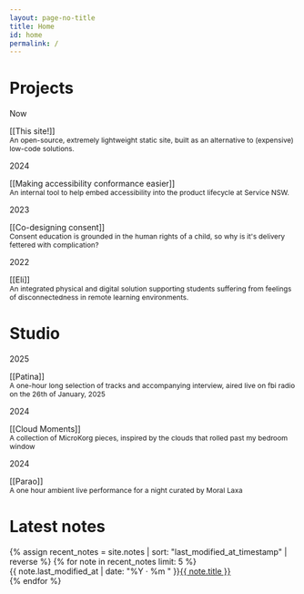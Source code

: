 ```yaml
---
layout: page-no-title
title: Home
id: home
permalink: /
---
```


<h1>Projects</h1>
<div class="pt">
  <flex class="align-baseline">
    <div class="label muted"><p>Now</p></div>
    <div>
      [[This site!]]
      <p style="margin-top: 0; font-size: 0.875em" class="subtext pt">An open-source, extremely lightweight static site, built as an alternative to (expensive) low-code solutions.</p>
    </div>
    </flex>
</div>
<div class="pt">
  <flex class="align-baseline">
    <div class="label muted"><p>2024</p></div>
    <div>
      [[Making accessibility conformance easier]]
      <p style="margin-top: 0; font-size: 0.875em" class="subtext pt">An internal tool to help embed accessibility into the product lifecycle at Service NSW.</p>
    </div>
    </flex>
</div>

<div class="pt">
  <flex class="align-baseline">
    <div class="label muted"><p>2023</p></div>
    <div>
      [[Co-designing consent]]
      <p style="margin-top: 0; font-size: 0.875em" class="subtext pt">Consent education is grounded in the human rights of a child, so why is it's delivery fettered with complication?</p>
    </div>
    </flex>
</div>

<div class="pt">
  <flex class="align-baseline">
  <div class="label muted"><p>2022</p></div>
    <div>
      [[Eli]]
      <p style="margin-top: 0; font-size: 0.875em" class="subtext pt">An integrated physical and digital solution supporting students suffering from feelings of disconnectedness in remote learning environments.</p>
    </div>
    </flex>
</div>


<h1>Studio</h1>
<div class="pt">
  <flex class="align-baseline">
    <div class="label muted"><p>2025</p></div>
    <div>
      [[Patina]]
      <p style="margin-top: 0; font-size: 0.875em" class="subtext pt">A one-hour long selection of tracks and accompanying interview, aired live on fbi radio on the 26th of January, 2025</p>
    </div>
    </flex>
</div>
<div class="pt">
  <flex class="align-baseline">
    <div class="label muted"><p>2024</p></div>
    <div>
      [[Cloud Moments]]
      <p style="margin-top: 0; font-size: 0.875em" class="subtext pt">A collection of MicroKorg pieces, inspired by the clouds that rolled past my bedroom window</p>
    </div>
    </flex>
</div>
<div class="pt">
  <flex class="align-baseline">
    <div class="label muted"><p>2024</p></div>
    <div>
      [[Parao]]
      <p style="margin-top: 0; font-size: 0.875em" class="subtext pt">A one hour ambient live performance for a night curated by Moral Laxa</p>
    </div>
    </flex>
</div>


<h1>Latest notes</h1>
<ul style="list-style-type: none; padding-left: 0em;" class="pt">
  {% assign recent_notes = site.notes | sort: "last_modified_at_timestamp" | reverse %}
  {% for note in recent_notes limit: 5 %}
    <li>
      <span style="display: inline-block" class ="label muted">{{ note.last_modified_at | date: "%Y · %m " }}</span><a class="internal-link" href="{{ site.baseurl }}{{ note.url }}">{{ note.title }}</a>
    </li>
  {% endfor %}
</ul>
